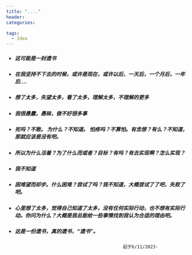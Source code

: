```yaml
---
title: "...."
header:
categories:

tags:
  - Idea
---
```


* ##### 这可能是一封遗书

* ##### 在我坚持不下去的时候，或许是现在，或许以后，一天后，一个月后，一年后....

* ##### 想了太多，失望太多，看了太多，理解太多，不理解的更多

* ##### 我很愚蠢，愚昧，做不好很多事

* ##### 死吗？不敢。 为什么？不知道。 怕疼吗？不算怕。有念想？有么？不知道，那就应该是没有吧。

* ##### 所以为什么活着？为了什么而或者？目标？有吗？有去实现啊？怎么实现？

* ##### 我不知道

* ##### 困难望而却步。什么困难？尝试了吗？我不知道，大概尝试了了吧，失败了吧。

* ##### 心里想了太多，觉得自己知道了太多，没有任何实际行动，也不想有实际行动。你问为什么？大概是我总能给一些事情找到我认为合适的理由吧。

* ##### 这是一份遗书，真的遗书，“遗书”。

                                               起于6/11/2023-